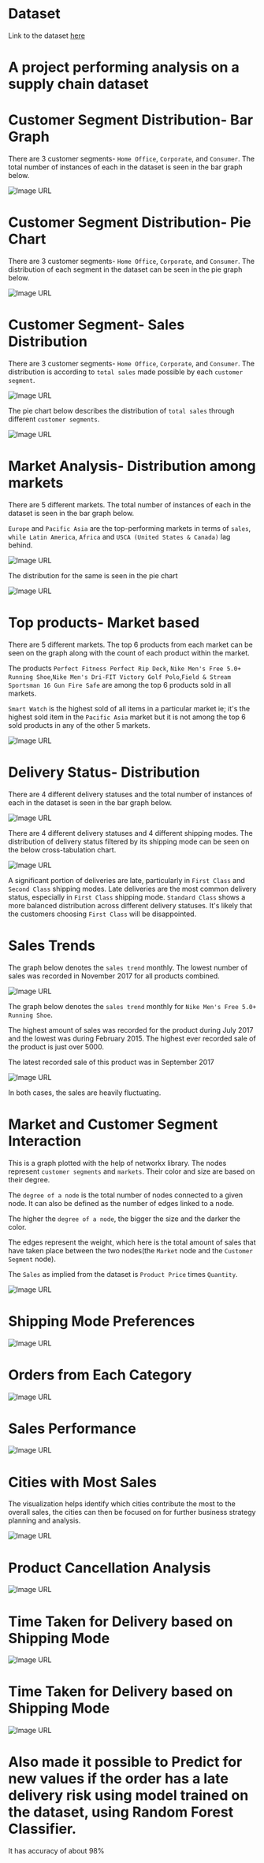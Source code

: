 # Dataset

Link to the dataset
[here](https://data.mendeley.com/datasets/8gx2fvg2k6/5)


# A project performing analysis on a supply chain dataset

# Customer Segment Distribution- Bar Graph
There are 3 customer segments- `Home Office`, `Corporate`, and `Consumer`. The total number of instances of each in the dataset is seen in the bar graph below.

![Image URL](https://github.com/akshan-main/supplychain/blob/main/Customer_segment_count.jpg)

# Customer Segment Distribution- Pie Chart
There are 3 customer segments- `Home Office`, `Corporate`, and `Consumer`. The distribution of each segment in the dataset can be seen in the pie graph below.

![Image URL](https://github.com/akshan-main/supplychain/blob/main/Customer_segment_distribution.jpg)

# Customer Segment- Sales Distribution
There are 3 customer segments- `Home Office`, `Corporate`, and `Consumer`. The distribution is according to `total sales` made possible by each `customer segment`.

![Image URL](https://github.com/akshan-main/supplychain/blob/main/Sales_distribution_customer_segment.jpg)

The pie chart below describes the distribution of `total sales` through different `customer segments`.

![Image URL](https://github.com/akshan-main/supplychain/blob/main/sales_distribution_by_customer_segment.jpeg)

# Market Analysis- Distribution among markets
There are 5 different markets. The total number of instances of each in the dataset is seen in the bar graph below.

`Europe` and `Pacific Asia` are the top-performing markets in terms of `sales`, `while Latin America`, `Africa` and `USCA (United States & Canada)` lag behind.

![Image URL](https://github.com/akshan-main/supplychain/blob/main/market_counts.jpeg)

The distribution for the same is seen in the pie chart

![Image URL](https://github.com/akshan-main/supplychain/blob/main/market_counts_pie.jpeg)

# Top products- Market based
There are 5 different markets. The top 6 products from each market can be seen on the graph along with the count of each product within the market.

The products ` Perfect Fitness Perfect Rip Deck `, ` Nike Men's Free 5.0+ Running Shoe `,` Nike Men's Dri-FIT Victory Golf Polo `,` Field & Stream Sportsman 16 Gun Fire Safe ` are among the top 6 products sold in all markets.

`Smart Watch` is the highest sold of all items in a particular market ie; it's the highest sold item in the `Pacific Asia` market but it is not among the top 6 sold products in any of the other 5 markets.

![Image URL](https://github.com/akshan-main/supplychain/blob/main/top_products_by_market.jpeg)

# Delivery Status- Distribution
There are 4 different delivery statuses and the total number of instances of each in the dataset is seen in the bar graph below.

![Image URL](https://github.com/akshan-main/supplychain/blob/main/delivery_status_distribution.jpeg%20.png)

There are 4 different delivery statuses and 4 different shipping modes. The distribution of delivery status filtered by its shipping mode can be seen on the below cross-tabulation chart. 

![Image URL](https://github.com/akshan-main/supplychain/blob/main/delivery_status_by_shipping_mode.jpeg)

A significant portion of deliveries are late, particularly in `First Class` and `Second Class` shipping modes. Late deliveries are the most common delivery status, especially in `First Class` shipping mode. `Standard Class` shows a more balanced distribution across different delivery statuses. It's likely that the customers choosing `First Class` will be disappointed.


# Sales Trends
The graph below denotes the `sales trend` monthly. The lowest number of sales was recorded in November 2017 for all products combined.

![Image URL](https://github.com/akshan-main/supplychain/blob/main/sales_trend.jpeg)

The graph below denotes the `sales trend` monthly for ` Nike Men's Free 5.0+ Running Shoe `. 

The highest amount of sales was recorded for the product during July 2017 and the lowest was during February 2015. The highest ever recorded sale of the product is just over 5000.

The latest recorded sale of this product was in September 2017

![Image URL](https://github.com/akshan-main/supplychain/blob/main/sales_trend_nike5.0.jpeg)


In both cases, the sales are heavily fluctuating.

# Market and Customer Segment Interaction
This is a graph plotted with the help of networkx library. The nodes represent `customer segments` and `markets`. Their color and size are based on their degree.

The `degree of a node` is the total number of nodes connected to a given node. It can also be defined as the number of edges linked to a node.

The higher the `degree of a node`, the bigger the size and the darker the color.

The edges represent the weight, which here is the total amount of sales that have taken place between the two nodes(the `Market` node and the `Customer Segment` node).

The `Sales` as implied from the dataset is `Product Price` times `Quantity`.

![Image URL](https://github.com/akshan-main/supplychain/blob/main/Market_customer_segment_interaction.jpeg)


# Shipping Mode Preferences


![Image URL](https://github.com/akshan-main/supplychain/blob/main/shipping_mode_distribution.jpeg)


# Orders from Each Category


![Image URL](https://github.com/akshan-main/supplychain/blob/main/number_of_orders_product_categories.jpeg)


# Sales Performance


![Image URL](https://github.com/akshan-main/supplychain/blob/main/sales_performance.jpeg)


# Cities with Most Sales

The visualization helps identify which cities contribute the most to the overall sales, the cities can then be focused on for further business strategy planning and analysis.


![Image URL](https://github.com/akshan-main/supplychain/blob/main/cities_with_highest_sales.jpeg)


# Product Cancellation Analysis 


![Image URL](https://github.com/akshan-main/supplychain/blob/main/product_cancellation.jpeg)


# Time Taken for Delivery based on Shipping Mode 


![Image URL](https://github.com/akshan-main/supplychain/blob/main/shipping_performance.jpeg)


# Time Taken for Delivery based on Shipping Mode 



![Image URL](https://github.com/akshan-main/supplychain/blob/main/shipping_performance.jpeg)

# Also made it possible to Predict for new values if the order has a late delivery risk using model trained on the dataset, using Random Forest Classifier.

It has accuracy of about 98%















